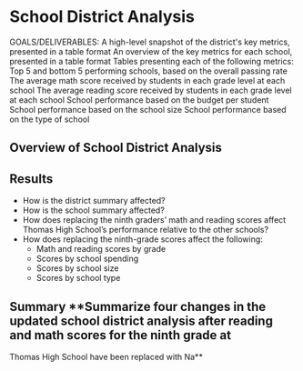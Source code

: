 # School District Analysis
GOALS/DELIVERABLES: 
A high-level snapshot of the district's key metrics, presented in a table format
An overview of the key metrics for each school, presented in a table format
Tables presenting each of the following metrics:
Top 5 and bottom 5 performing schools, based on the overall passing rate
The average math score received by students in each grade level at each school
The average reading score received by students in each grade level at each school
School performance based on the budget per student
School performance based on the school size 
School performance based on the type of school

## Overview of School District Analysis


## Results
 - How is the district summary affected?
 - How is the school summary affected?
 - How does replacing the ninth graders’ math and reading scores affect Thomas High School’s performance relative to the other schools?
 - How does replacing the ninth-grade scores affect the following:
	- Math and reading scores by grade
	- Scores by school spending
	- Scores by school size
	- Scores by school type


## Summary **Summarize four changes in the updated school district analysis after reading and math scores for the ninth grade at 
Thomas High School have been replaced with Na**